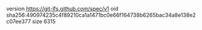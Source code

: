 version https://git-lfs.github.com/spec/v1
oid sha256:490974235c4f89210ca1a1471bc0e66f164738b6265bac34a8e138e2c07ee377
size 6315
